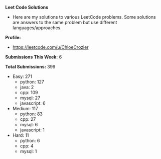 **Leet Code Solutions**

- Here are my solutions to various LeetCode problems. Some solutions are answers to the same problem but use different languages/approaches.

**Profile:**

- https://leetcode.com/u/ChloeCrozier

**Submissions This Week:** 6

**Total Submissions:** 399
- Easy: 271
  - python: 127
  - java: 2
  - cpp: 109
  - mysql: 27
  - javascript: 6
- Medium: 117
  - python: 83
  - cpp: 27
  - mysql: 6
  - javascript: 1
- Hard: 11
  - python: 6
  - cpp: 4
  - mysql: 1